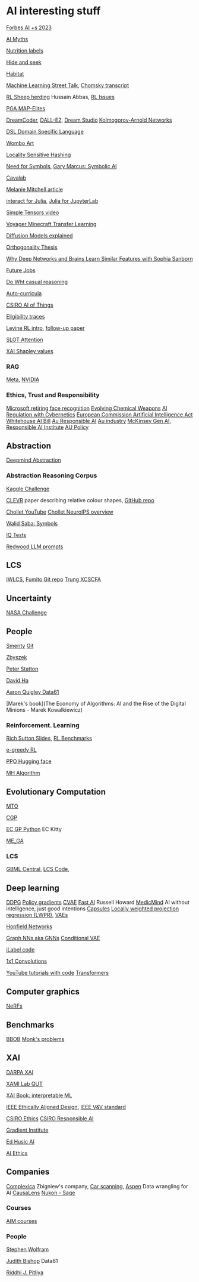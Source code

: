 # AI interesting stuff
<!-- All things AI except robots -->
[Forbes AI +s 2023](https://www.forbes.com/advisor/in/business/software/advantages-of-ai/#:~:text=Automates%20Repetitive%20Tasks%20and%20Processes,tasks%20which%20require%20human%20abilities.)

[AI Myths](https://www.aimyths.org/ai-has-agency)

[Nutrition labels](https://nutrition-facts.ai/)

[Hide and seek](https://openai.com/blog/emergent-tool-use/)

[Habitat](https://techcrunch.com/2021/06/30/facebook-and-matterport-collaborate-on-realistic-virtual-training-environments-for-ai/)

[Machine Learning Street Talk](https://anchor.fm/machinelearningstreettalk), [Chomsky transcript](https://whimsical.com/mlst-chomsky-transcript-WgFJLguL7JhzyNhsdgwATy)

[RL Sheep herding](https://www.youtube.com/watch?v=vvyVTbaXzPk) Hussain Abbas, 
[RL Issues](https://builtin.com/machine-learning/reinforcement-learning)

[PGA MAP-Elites](https://github.com/ollenilsson19/PGA-MAP-Elites)

[DreamCoder](https://arxiv.org/pdf/2006.08381.pdf), [DALL-E2](https://openai.com/dall-e-2/#demos), 
[Dream Studio](https://beta.dreamstudio.ai/dream)
[Kolmogorov-Arnold Networks](https://spectrum.ieee.org/kan-neural-network?utm_source=techalert&utm_medium=email&utm_campaign=techalert-08-08-24&utm_content=httpsspectrumieeeorgkanneuralnetwork&mkt_tok=NzU2LUdQSC04OTkAAAGUzkKgIGLphc2k-Qr1eyzssmrwEpn_vPi5YVu2fQjwC4o3aaiLeE8OFEHSzh0IwyRQv9-7giO5KVLX6YiJ6O_GYcaJNF25BeheEOeHUZy-zG-j)

[DSL Domain Specific Language](https://towardsdatascience.com/on-the-importance-of-dsls-in-ml-and-ai-1dbccb3a2916)

[Wombo Art](https://app.wombo.art/)

[Locality Sensitive Hashing](https://towardsdatascience.com/understanding-locality-sensitive-hashing-49f6d1f6134)

[Need for Symbols](https://medium.com/ontologik/ai-cannot-ignore-symbolic-logic-and-heres-why-1f896713525b), 
[Gary Marcus: Symbolic AI](https://nautil.us/deep-learning-is-hitting-a-wall-14467/)

[Cavalab](https://github.com/cavalab/srbench)

[Melanie Mitchell article](https://www.quantamagazine.org/melanie-mitchell-trains-ai-to-think-with-analogies-20210714/)

[interact for Julia](https://nteract.io/about), [Julia for JupyterLab](https://subscription.packtpub.com/book/application-development/9781788998369/1/ch01lvl1sec23/configuring-julia-to-work-with-jupyterlab)

[Simple Tensors video](https://www.youtube.com/watch?v=f5liqUk0ZTw)

[Voyager Minecraft Transfer Learning](https://voyager.minedojo.org/)

[Diffusion Models explained](https://www.assemblyai.com/blog/diffusion-models-for-machine-learning-introduction/)

[Orthogonality Thesis](https://www.lesswrong.com/tag/orthogonality-thesis)

[Why Deep Networks and Brains Learn Similar Features with Sophia Sanborn](https://twimlai.com/podcast/twimlai/why-deep-networks-and-brains-learn-similar-features/)

[Future Jobs](https://100jobsofthefuture.com/report/jobs/)

[Do Wht casual reasoning ](https://www.microsoft.com/en-us/research/blog/dowhy-a-library-for-causal-inference/)

[Auto-curricula](https://www.youtube.com/shorts/tOQ6aqBrQq4)

[CSIRO AI of Things](https://www.csiro.au/en/work-with-us/funding-programs/funding/next-generation-graduates-programs/awarded-programs/artificial-intelligence-of-things-empowering-industrial-digital-twin)

[Eligibility traces](https://medium.com/nerd-for-tech/a-brief-overview-of-eligibility-traces-in-reinforcement-learning-c0a8326fa9f7)

[Levine RL intro](https://medium.com/@sergey.levine/decisions-from-data-how-offline-reinforcement-learning-will-change-how-we-use-ml-24d98cb069b0), [follow-up paper](https://arxiv.org/pdf/2005.01643)

[SLOT Attention](https://paperswithcode.com/method/slot-attention)

[XAI Shapley values](https://shap.readthedocs.io/en/latest/example_notebooks/overviews/An%20introduction%20to%20explainable%20AI%20with%20Shapley%20values.html)

### RAG
[Meta](https://ai.meta.com/blog/retrieval-augmented-generation-streamlining-the-creation-of-intelligent-natural-language-processing-models/), 
[NVIDIA](https://blogs.nvidia.com/blog/what-is-retrieval-augmented-generation/)

### Ethics, Trust and Responsibility 
[Microsoft retiring face recognition](https://www.innovationaus.com/microsoft-retires-facial-analysis-capability-under-responsible-ai)
[Evolving Chemical Weapons](https://spectrum.ieee.org/responsible-ai-threat)
[AI Regulation with Cybernetics](https://www.innovationaus.com/we-need-to-let-go-of-regulating-artificial-intelligence/)
[European Commission Artificial Intelligence Act](https://law.stanford.edu/publications/eu-artificial-intelligence-act-the-european-approach-to-ai/)
[Whitehouse AI Bill](https://www.whitehouse.gov/ostp/ai-bill-of-rights/#notice)
[Au Responsible AI](https://www.manmonthly.com.au/new-report-to-help-businesses-implement-responsible-ai/)
[Au industry](https://www.industry.gov.au/publications/australias-artificial-intelligence-ethics-framework/australias-ai-ethics-principles#:~:text=outside%20the%20organisation.-,Human%2Dcentred%20values,not%20the%20other%20way%20around.)
[McKinsey Gen AI](https://www.mckinsey.com/industries/healthcare/our-insights/tackling-healthcares-biggest-burdens-with-generative-ai), 
[Responsible AI Institute](https://www.responsible.ai/) 
[AU Policy](https://www.dta.gov.au/blogs/responsible-choices-new-policy-using-ai-australian-government)

## Abstraction 
[Deepmind Abstraction](https://deepmind.com/blog/article/measuring-abstract-reasoning)

### Abstraction Reasoning Corpus
[Kaggle Challenge](https://www.kaggle.com/c/abstraction-and-reasoning-challenge)

[CLEVR](https://arxiv.org/pdf/1904.12584.pdf) paper describing relative colour shapes, [GitHub repo](https://github.com/sashi2295/clevr-dataset-gen)

[Chollet YouTube](https://www.youtube.com/watch?v=jkBCyingDbk)
[Chollet NeuroIPS overview](https://joepalermo.github.io/2021/01/10/talk-review-francois-chollet-neurips-2020.html)

[Walid Saba: Symbols](https://medium.com/ontologik/ai-cannot-ignore-symbolic-logic-and-heres-why-1f896713525b)

[IQ Tests](https://en.wikipedia.org/wiki/Raven%27s_Progressive_Matrices)

[Redwood LLM prompts](https://redwoodresearch.substack.com/p/getting-50-sota-on-arc-agi-with-gpt)

## LCS

[IWLCS](https://iwlcs.organic-computing.de/), 
[Fumito Git repo](https://github.com/uwanofumito/qut_forsxcs)
[Trung XCSCFA](https://github.com/TrungNg/xcscfa)

## Uncertainty
[NASA Challenge](https://uqtools.larc.nasa.gov/nasa-uq-challenge-problem-2020/)

## People
[Smerity](https://hacker-news.news/profile/Smerity) [Git](https://github.com/Smerity)

[Zbyszek](https://cs.adelaide.edu.au/~zbyszek/)

[Peter Statton](http://neuro-ai.info/manifesto.html?i=1)

[David Ha](https://attentionagent.github.io/)

[Aaron Quigley Data61](https://aaronquigley.org/)

[Marek's book](The Economy of Algorithms: AI and the Rise of the Digital Minions - Marek Kowalkiewicz)

### Reinforcement. Learning
[Rich Sutton Slides](https://slideplayer.com/slide/2403698/), 
[RL Benchmarks](https://neptune.ai/blog/best-benchmarks-for-reinforcement-learning)

[e-greedy RL](https://www.baeldung.com/cs/epsilon-greedy-q-learning)

[PPO Hugging face](https://huggingface.co/blog/deep-rl-ppo)

[MH Algorithm](https://gregorygundersen.com/blog/2019/11/02/metropolis-hastings/)

## Evolutionary Computation 
[MTO](http://www.bdsc.site/websites/MTO/index.html)

[CGP](https://www.cartesiangp.com/)

[EC GP Python](https://github.com/ec-kity/ec-kity/) EC Kitty

[ME_GA](https://github.com/ML-flash/M-E-GA)

### LCS

[GBML Central](http://gbml.org/category/software/), 
[LCS Code](https://sourceforge.net/projects/lcsor/), 

## Deep learning
[DDPG](https://towardsdatascience.com/deep-deterministic-policy-gradient-ddpg-theory-and-implementation-747a3010e82f)
[Policy gradients](https://towardsdatascience.com/policy-gradients-in-a-nutshell-8b72f9743c5d)
[CVAE](https://agustinus.kristia.de/techblog/2016/12/17/conditional-vae/)
[Fast AI](https://www.fast.ai/) Russell Howard
[MedicMind](https://www.medicmind.tech/resources) AI without intelligence, just good intentions
[Capsules](https://towardsdatascience.com/capsule-networks-the-new-deep-learning-network-bd917e6818e8)
[Locally weighted projection regression (LWPR)](https://direct.mit.edu/neco/article-abstract/17/12/2602/6982/Incremental-Online-Learning-in-High-Dimensions?redirectedFrom=fulltext), 
[VAEs](https://medium.com/@rushikesh.shende/autoencoders-variational-autoencoders-vae-and-%CE%B2-vae-ceba9998773d#:~:text=Regardless%20of%20the%20architecture%2C%20all,E%20(Encoder)%20and%20Mr.)

[Hopfield Networks](https://towardsdatascience.com/hopfield-networks-are-useless-heres-why-you-should-learn-them-f0930ebeadcd)

[Graph NNs aka GNNs](https://medium.com/dair-ai/an-illustrated-guide-to-graph-neural-networks-d5564a551783)
[Conditional VAE](https://agustinus.kristia.de/techblog/2016/12/17/conditional-vae/)

[iLabel code](https://edgarsucar.github.io/ilabel/)

[1x1 Convolutions](https://hacktildawn.com/2016/09/25/inception-modules-explained-and-implemented/)

[YouTube tutorials with code](https://www.youtube.com/@AndrejKarpathy)
[Transformers](https://e2eml.school/transformers.html)

## Computer graphics 
[NeRFs](https://github.com/NVlabs/instant-ngp)

## Benchmarks
[BBOB](http://coco.lri.fr/COCOdoc/bbo_experiment.html)
[Monk's problems ](https://archive.ics.uci.edu/ml/machine-learning-databases/monks-problems/)

## XAI

[DARPA XAI](https://www.darpa.mil/program/explainable-artificial-intelligence)

[XAMI Lab QUT](https://www.xami-lab.org/)

[XAI Book: interpretable ML](https://christophm.github.io/interpretable-ml-book/)

[IEEE Ethically Aligned Design](https://standards.ieee.org/wp-content/uploads/import/documents/other/ead_v2.pdf), [IEEE V&V standard](https://spectrum.ieee.org/regulating-ai-programs-roadmap)

[CSIRO Ethics](https://www.csiro.au/en/work-with-us/industries/technology/national-ai-centre/implementing-australias-ai-ethics-principles-report)
[CSIRO Responsible AI](https://www.csiro.au/en/work-with-us/industries/technology/national-ai-centre/responsible-ai-network)

[Gradient Institute](https://www.gradientinstitute.org/about-us/)

[Ed Husic AI](https://www.minister.industry.gov.au/ministers/husic/media-releases/action-help-ensure-ai-safe-and-responsible)

[AI Ethics](https://www.industry.gov.au/publications/australias-artificial-intelligence-ethics-framework/australias-ai-ethics-principles#:~:text=Principles%20at%20a%20glance&text=Fairness%3A%20AI%20systems%20should%20be,ensure%20the%20security%20of%20data.)

## Companies
[Complexica](https://www.complexica.com/) Zbigniew's company, 
[Car scanning](https://arstechnica.com/cars/2022/02/this-ai-mechanic-scans-your-car-or-tires-to-diagnose-defects/), 
[Aspen](https://appen.com/#Difference) Data wrangling for AI
[CausaLens](https://www.causalens.com/our-team/)
[Nukon - Sage](https://www.nukon.com/about-us)

### Courses
[AIM courses](https://www.aim.com.au/technology/courses/ai-is-my-copilot)

### People 
[Stephen Wolfram](https://writings.stephenwolfram.com/2021/11/the-concept-of-the-ruliad/)

[Judith Bishop](https://medium.com/authority-magazine/wisdom-from-the-women-leading-the-ai-industry-with-dr-judith-bishop-of-appen-f285e24cd63a) Data61

[Riddhi J. Pitliya](https://scholar.google.com/citations?hl=en&user=bgahggcAAAAJ&view_op=list_works&sortby=pubdate)


